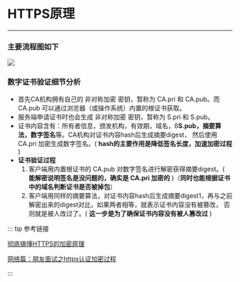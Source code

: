 # HTTPS原理
---

### 主要流程图如下

![](/images/program/https.png)

### 数字证书验证细节分析
* 首先CA机构拥有自己的 非对称加密 密钥，暂称为 CA.pri 和 CA.pub。而 CA.pub 可以通过浏览器（或操作系统）内置的根证书获取。
* 服务端申请证书时也会生成 非对称加密 密钥，暂称为 S.pri 和 S.pub。
* 证书内容含有：所有者信息，颁发机构，有效期，域名，ß**S.pub，摘要算法，数字签名**等。CA机构对证书内容hash后生成摘要digest，
然后使用 CA.pri 加密生成数字签名。( **hash的主要作用是降低签名长度，加速加密过程** )
* **证书验证过程**
  1. 客户端用内置根证书的 CA.pub 对数字签名进行解密获得摘要digest。( **能解密说明签名是没问题的，确实是 CA.pri 加密的** )（**同时也能根据证书中的域名判断证书是否被掉包**）
  2. 客户端用同样的摘要算法，对证书内容hash后生成摘要digest1，再与之前解密出来的digest对比，如果两者相等，就表示证书内容没有被篡改，
  否则就是被人改过了。( **这一步是为了确保证书内容没有被人篡改过** )

::: tip 参考链接

[彻底搞懂HTTPS的加密原理](https://zhuanlan.zhihu.com/p/43789231)

[网络篇：朋友面试之https认证加密过程](https://www.jianshu.com/p/ff5d94d6b0e0)

:::
